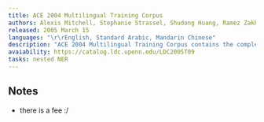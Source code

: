 ```yaml
---
title: ACE 2004 Multilingual Training Corpus
authors: Alexis Mitchell, Stephanie Strassel, Shudong Huang, Ramez Zakhary
released: 2005 March 15
languages: "\r\rEnglish, Standard Arabic, Mandarin Chinese"
description: "ACE 2004 Multilingual Training Corpus contains the complete set of English, Arabic and Chinese training data for the 2004 Automatic Content Extraction (ACE) technology evaluation. The corpus consists of data of various types annotated for entities and relations and was created by Linguistic Data Consortium with support from the ACE Program, with additional assistance from the DARPA TIDES (Translingual Information Detection, Extraction and Summarization) Program. The objective of the ACE program is to develop automatic content extraction technology to support automatic processing of human language in text form. In September 2004, sites were evaluated on system performance in six areas: Entity Detection and Recognition (EDR), Entity Mention Detection (EMD), EDR Co-reference, Relation Detection and Recognition (RDR), Relation Mention Detection (RMD), and RDR given reference entities. All tasks were evaluated in three languages: English, Chinese and Arabic."
avaiability: https://catalog.ldc.upenn.edu/LDC2005T09
tasks: nested NER
---
```

## Notes
- there is a fee :/